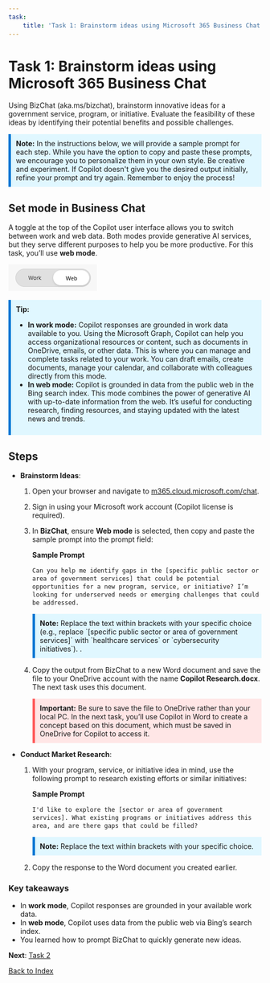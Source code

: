 ```yaml
---
task:
    title: 'Task 1: Brainstorm ideas using Microsoft 365 Business Chat'
---
```


# Task 1: Brainstorm ideas using Microsoft 365 Business Chat

Using BizChat (aka.ms/bizchat), brainstorm innovative ideas for a government service, program, or initiative. Evaluate the feasibility of these ideas by identifying their potential benefits and possible challenges.

<div style="background-color: #e0f7ff; padding: 10px; border-left: 5px solid #0078D4; margin-top: 15px; margin-bottom: 15px;">
    <strong>Note:</strong> In the instructions below, we will provide a sample prompt for each step. While you have the option to copy and paste these prompts, we encourage you to personalize them in your own style. Be creative and experiment. If Copilot doesn't give you the desired output initially, refine your prompt and try again. Remember to enjoy the process!
</div>

## Set mode in Business Chat

A toggle at the top of the Copilot user interface allows you to switch between work and web data. Both modes provide generative AI services, but they serve different purposes to help you be more productive. For this task, you’ll use **web mode**.

 ![Screenshot of BizChat mode selector.](../Media/business-chat-mode.png)

<div style="background-color: #e0f7ff; padding: 10px; border-left: 5px solid #0078D4; margin-top: 15px; margin-bottom: 15px;">
    <strong>Tip:</strong>
    <ul>
        <li><strong>In work mode:</strong> Copilot responses are grounded in work data available to you. Using the Microsoft Graph, Copilot can help you access organizational resources or content, such as documents in OneDrive, emails, or other data. This is where you can manage and complete tasks related to your work. You can draft emails, create documents, manage your calendar, and collaborate with colleagues directly from this mode.</li>
        <li><strong>In web mode:</strong> Copilot is grounded in data from the public web in the Bing search index. This mode combines the power of generative AI with up-to-date information from the web. It’s useful for conducting research, finding resources, and staying updated with the latest news and trends.</li>
    </ul>
</div>

## Steps

- **Brainstorm Ideas**:

    1. Open your browser and navigate to [m365.cloud.microsoft.com/chat](https://m365.cloud.microsoft.com/chat).

    1. Sign in using your Microsoft work account (Copilot license is required).

    1. In **BizChat**, ensure **Web mode** is selected, then copy and paste the sample prompt into the prompt field:

        **Sample Prompt**

        ```text
        Can you help me identify gaps in the [specific public sector or area of government services] that could be potential opportunities for a new program, service, or initiative? I’m looking for underserved needs or emerging challenges that could be addressed.
        ```

        <div style="background-color: #e0f7ff; padding: 
            10px; border-left: 5px solid #0078D4; margin-top: 15px; margin-bottom: 15px;">
            <strong>Note:</strong> Replace the text within brackets with your specific choice (e.g., replace `[specific public sector or area of government services]` with `healthcare services` or `cybersecurity initiatives`). .
        </div>

    1. Copy the output from BizChat to a new Word document and save the file to your OneDrive account with the name **Copilot Research.docx**. The next task uses this document.

        <div style="background-color: #ffe6e6; padding: 10px; border-left: 5px solid #ff5c5c; margin-top: 15px;"> 
            <strong>Important:</strong> Be sure to save the file to OneDrive rather than your local PC. In the next task, you’ll use Copilot in Word to create a concept based on this document, which must be saved in OneDrive for Copilot to access it.
        </div>

- **Conduct Market Research**:

    1. With your program, service, or initiative idea in mind, use the following prompt to research existing efforts or similar initiatives:

        **Sample Prompt**

        ```text
        I'd like to explore the [sector or area of government services]. What existing programs or initiatives address this area, and are there gaps that could be filled?
        ```

        <div style="background-color: #e0f7ff; padding: 10px; border-left: 5px solid #0078D4; margin-top: 15px; margin-bottom: 15px;">
            <strong>Note:</strong> Replace the text within brackets with your specific choice.
        </div>

    1. Copy the response to the Word document you created earlier.

### Key takeaways

- In **work mode**, Copilot responses are grounded in your available work data.
- In **web mode**, Copilot uses data from the public web via Bing’s search index.
- You learned how to prompt BizChat to quickly generate new ideas.

**Next**: [Task 2](https://microsoftlearning.github.io/Microsoft-Copilot-Immersion-Experience-GOV/Instructions/Labs/envision-new-ideas-with-microsoft-365-copilot/2-develop-concept-with-copilot-in-word.html)

[Back to Index](https://microsoftlearning.github.io/Microsoft-Copilot-Immersion-Experience-GOV/Instructions/Labs/envision-new-ideas-with-microsoft-365-copilot/index_1.html)